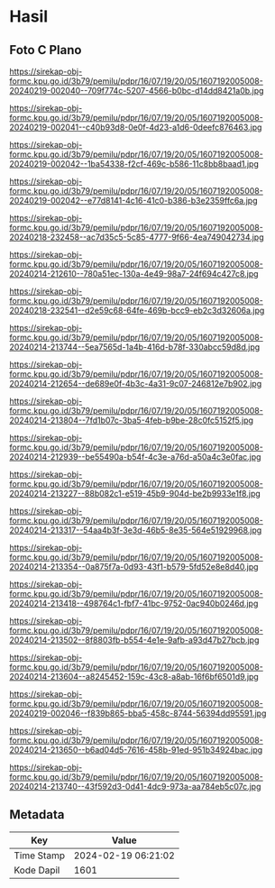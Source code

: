 # Hasil

## Foto C Plano

https://sirekap-obj-formc.kpu.go.id/3b79/pemilu/pdpr/16/07/19/20/05/1607192005008-20240219-002040--709f774c-5207-4566-b0bc-d14dd8421a0b.jpg

https://sirekap-obj-formc.kpu.go.id/3b79/pemilu/pdpr/16/07/19/20/05/1607192005008-20240219-002041--c40b93d8-0e0f-4d23-a1d6-0deefc876463.jpg

https://sirekap-obj-formc.kpu.go.id/3b79/pemilu/pdpr/16/07/19/20/05/1607192005008-20240219-002042--1ba54338-f2cf-469c-b586-11c8bb8baad1.jpg

https://sirekap-obj-formc.kpu.go.id/3b79/pemilu/pdpr/16/07/19/20/05/1607192005008-20240219-002042--e77d8141-4c16-41c0-b386-b3e2359ffc6a.jpg

https://sirekap-obj-formc.kpu.go.id/3b79/pemilu/pdpr/16/07/19/20/05/1607192005008-20240218-232458--ac7d35c5-5c85-4777-9f66-4ea749042734.jpg

https://sirekap-obj-formc.kpu.go.id/3b79/pemilu/pdpr/16/07/19/20/05/1607192005008-20240214-212610--780a51ec-130a-4e49-98a7-24f694c427c8.jpg

https://sirekap-obj-formc.kpu.go.id/3b79/pemilu/pdpr/16/07/19/20/05/1607192005008-20240218-232541--d2e59c68-64fe-469b-bcc9-eb2c3d32606a.jpg

https://sirekap-obj-formc.kpu.go.id/3b79/pemilu/pdpr/16/07/19/20/05/1607192005008-20240214-213744--5ea7565d-1a4b-416d-b78f-330abcc59d8d.jpg

https://sirekap-obj-formc.kpu.go.id/3b79/pemilu/pdpr/16/07/19/20/05/1607192005008-20240214-212654--de689e0f-4b3c-4a31-9c07-246812e7b902.jpg

https://sirekap-obj-formc.kpu.go.id/3b79/pemilu/pdpr/16/07/19/20/05/1607192005008-20240214-213804--7fd1b07c-3ba5-4feb-b9be-28c0fc5152f5.jpg

https://sirekap-obj-formc.kpu.go.id/3b79/pemilu/pdpr/16/07/19/20/05/1607192005008-20240214-212939--be55490a-b54f-4c3e-a76d-a50a4c3e0fac.jpg

https://sirekap-obj-formc.kpu.go.id/3b79/pemilu/pdpr/16/07/19/20/05/1607192005008-20240214-213227--88b082c1-e519-45b9-904d-be2b9933e1f8.jpg

https://sirekap-obj-formc.kpu.go.id/3b79/pemilu/pdpr/16/07/19/20/05/1607192005008-20240214-213317--54aa4b3f-3e3d-46b5-8e35-564e51929968.jpg

https://sirekap-obj-formc.kpu.go.id/3b79/pemilu/pdpr/16/07/19/20/05/1607192005008-20240214-213354--0a875f7a-0d93-43f1-b579-5fd52e8e8d40.jpg

https://sirekap-obj-formc.kpu.go.id/3b79/pemilu/pdpr/16/07/19/20/05/1607192005008-20240214-213418--498764c1-fbf7-41bc-9752-0ac940b0246d.jpg

https://sirekap-obj-formc.kpu.go.id/3b79/pemilu/pdpr/16/07/19/20/05/1607192005008-20240214-213502--8f8803fb-b554-4e1e-9afb-a93d47b27bcb.jpg

https://sirekap-obj-formc.kpu.go.id/3b79/pemilu/pdpr/16/07/19/20/05/1607192005008-20240214-213604--a8245452-159c-43c8-a8ab-16f6bf6501d9.jpg

https://sirekap-obj-formc.kpu.go.id/3b79/pemilu/pdpr/16/07/19/20/05/1607192005008-20240219-002046--f839b865-bba5-458c-8744-56394dd95591.jpg

https://sirekap-obj-formc.kpu.go.id/3b79/pemilu/pdpr/16/07/19/20/05/1607192005008-20240214-213650--b6ad04d5-7616-458b-91ed-951b34924bac.jpg

https://sirekap-obj-formc.kpu.go.id/3b79/pemilu/pdpr/16/07/19/20/05/1607192005008-20240214-213740--43f592d3-0d41-4dc9-973a-aa784eb5c07c.jpg


## Metadata

| Key        | Value               |
| ---------- | ------------------- |
| Time Stamp | 2024-02-19 06:21:02 |
| Kode Dapil | 1601                |



